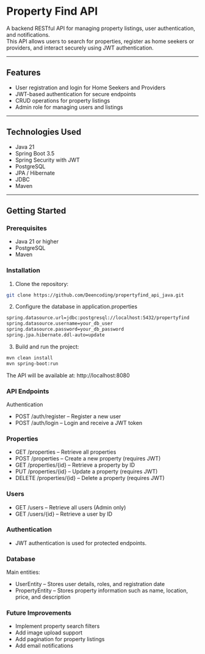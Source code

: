 # Property Find API

A backend RESTful API for managing property listings, user authentication, and notifications.  
This API allows users to search for properties, register as home seekers or providers, and interact securely using JWT authentication.

---

## Features

- User registration and login for Home Seekers and Providers
- JWT-based authentication for secure endpoints
- CRUD operations for property listings
- Admin role for managing users and listings

---

## Technologies Used

- Java 21
- Spring Boot 3.5
- Spring Security with JWT
- PostgreSQL
- JPA / Hibernate
- JDBC
- Maven

---

## Getting Started

### Prerequisites

- Java 21 or higher
- PostgreSQL
- Maven

### Installation

1. Clone the repository:

```bash
git clone https://github.com/Deencoding/propertyfind_api_java.git
```

2. Configure the database in application.properties

```bash
spring.datasource.url=jdbc:postgresql://localhost:5432/propertyfind
spring.datasource.username=your_db_user
spring.datasource.password=your_db_password
spring.jpa.hibernate.ddl-auto=update
```

3. Build and run the project:

```bash
mvn clean install
mvn spring-boot:run
```

The API will be available at: http://localhost:8080

### API Endpoints

Authentication

- POST /auth/register – Register a new user
- POST /auth/login – Login and receive a JWT token

### Properties

- GET /properties – Retrieve all properties
- POST /properties – Create a new property (requires JWT)
- GET /properties/{id} – Retrieve a property by ID
- PUT /properties/{id} – Update a property (requires JWT)
- DELETE /properties/{id} – Delete a property (requires JWT)

### Users

- GET /users – Retrieve all users (Admin only)
- GET /users/{id} – Retrieve a user by ID

### Authentication

- JWT authentication is used for protected endpoints.


### Database

Main entities:

- UserEntity – Stores user details, roles, and registration date
- PropertyEntity – Stores property information such as name, location, price, and description


### Future Improvements

- Implement property search filters
- Add image upload support
- Add pagination for property listings
- Add email notifications



